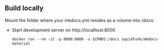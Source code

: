 ## Build locally

Mount the folder where your mkdocs.yml resides as a volume into /docs:

* Start development server on http://localhost:8000

    `docker run --rm -it -p 8000:8000 -v ${PWD}:/docs squidfunk/mkdocs-material`
